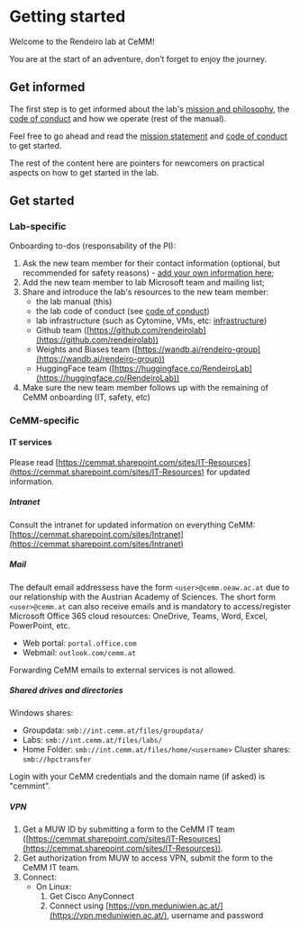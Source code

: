 # Getting started

Welcome to the Rendeiro lab at CeMM!

You are at the start of an adventure, don’t forget to enjoy the journey.

## Get informed

The first step is to get informed about the lab's [mission and philosophy](mission_statement.md), the [code of conduct](code_of_conduct.md) and how we operate (rest of the manual).

Feel free to go ahead and read the [mission statement](mission_statement.md) and [code of conduct](code_of_conduct.md) to get started.

The rest of the content here are pointers for newcomers on practical aspects on how to get started in the lab.

## Get started

### Lab-specific

Onboarding to-dos (responsability of the PI):

1. Ask the new team member for their contact information (optional, but recommended for safety reasons) - [add your own information here](https://cemmat.sharepoint.com/:x:/s/rendeirolab/ETVfBUPmJYpIgl-yDccPCGkBZRMFtOTE9ExejqyvMq6msA?e=lxEuzO);
1. Add the new team member to lab Microsoft team and mailing list;
1. Share and introduce the lab's resources to the new team member:
   - the lab manual (this)
   - the lab code of conduct (see [code of conduct](code_of_conduct.md))
   - lab infrastructure (such as Cytomine, VMs, etc: [infrastructure](infrastructure.md))
   - Github team ([https://github.com/rendeirolab](https://github.com/rendeirolab))
   - Weights and Biases team ([https://wandb.ai/rendeiro-group](https://wandb.ai/rendeiro-group))
   - HuggingFace team ([https://huggingface.co/RendeiroLab](https://huggingface.co/RendeiroLab))
1. Make sure the new team member follows up with the remaining of CeMM onboarding (IT, safety, etc)

### CeMM-specific

#### IT services

Please read [https://cemmat.sharepoint.com/sites/IT-Resources](https://cemmat.sharepoint.com/sites/IT-Resources) for updated information.

##### Intranet

Consult the intranet for updated information on everything CeMM: [https://cemmat.sharepoint.com/sites/Intranet](https://cemmat.sharepoint.com/sites/Intranet)

##### Mail

The default email addressess have the form `<user>@cemm.oeaw.ac.at` due to our relationship with the Austrian Academy of Sciences.
The short form `<user>@cemm.at` can also receive emails and is mandatory to access/register Microsoft Office 365 cloud resources: OneDrive, Teams, Word, Excel, PowerPoint, etc.

- Web portal: `portal.office.com`
- Webmail: `outlook.com/cemm.at`

Forwarding CeMM emails to external services is not allowed.

##### Shared drives and directories

Windows shares:

- Groupdata: `smb://int.cemm.at/files/groupdata/`
- Labs: `smb://int.cemm.at/files/labs/`
- Home Folder: `smb://int.cemm.at/files/home/<username>`
  Cluster shares: `smb://hpctransfer`

Login with your CeMM credentials and the domain name (if asked) is "cemmint".

##### VPN

1. Get a MUW ID by submitting a form to the CeMM IT team ([https://cemmat.sharepoint.com/sites/IT-Resources](https://cemmat.sharepoint.com/sites/IT-Resources)).
1. Get authorization from MUW to access VPN, submit the form to the CeMM IT team.
1. Connect:
   - On Linux:
     1. Get Cisco AnyConnect
     1. Connect using [https://vpn.meduniwien.ac.at/](https://vpn.meduniwien.ac.at/), username and password
